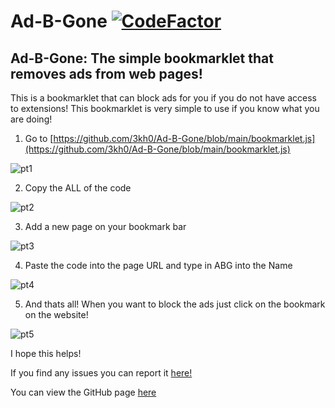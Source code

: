# Ad-B-Gone [![CodeFactor](https://www.codefactor.io/repository/github/3kh0/ad-b-gone/badge/main)](https://www.codefactor.io/repository/github/3kh0/ad-b-gone/overview/main)
## Ad-B-Gone: The simple bookmarklet that removes ads from web pages!
This is a bookmarklet that can block ads for you if you do not have access to extensions! This bookmarklet is very simple to use if you know what you are doing!

1. Go to [https://github.com/3kh0/Ad-B-Gone/blob/main/bookmarklet.js](https://github.com/3kh0/Ad-B-Gone/blob/main/bookmarklet.js)

![pt1](https://i.ibb.co/2MMMx6Q/2021-05-22-0qc-Kleki.png)

2. Copy the ALL of the code

![pt2](https://i.ibb.co/bLyPPvm/2021-05-22-0qj-Kleki.png)


3. Add a new page on your bookmark bar

![pt3](https://i.ibb.co/wKTgBxw/Screenshot-2021-05-21-5-59-30-PM.png)


4. Paste the code into the page URL and type in ABG into the Name

![pt4](https://i.ibb.co/VgYbv8X/Screenshot-2021-05-21-5-59-52-PM.png)

5. And thats all! When you want to block the ads just click on the bookmark on the website!

![pt5](https://i.ibb.co/D1Tsk9x/2021-05-22-0qv-Kleki.png)

I hope this helps! 

If you find any issues you can report it [here!](https://github.com/3kh0/Ad-B-Gone/issues)

You can view the GitHub page [here](https://github.com/3kh0/Ad-B-Gone)
